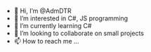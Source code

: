 - 👋 Hi, I’m @AdmDTR
- 👀 I’m interested in C#, JS programming
- 🌱 I’m currently learning C#
- 💞️ I’m looking to collaborate on small projects
- 📫 How to reach me ...

<!---
AdmDTR/AdmDTR is a ✨ special ✨ repository because its `README.md` (this file) appears on your GitHub profile.
You can click the Preview link to take a look at your changes.
--->
